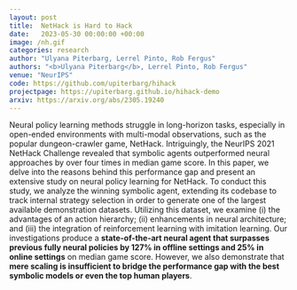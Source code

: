 ```yaml
---
layout: post
title:  NetHack is Hard to Hack
date:   2023-05-30 00:00:00 +00:00
image: /nh.gif
categories: research
author: "Ulyana Piterbarg, Lerrel Pinto, Rob Fergus"
authors: "<b>Ulyana Piterbarg</b>, Lerrel Pinto, Rob Fergus"
venue: "NeurIPS"
code: https://github.com/upiterbarg/hihack
projectpage: https://upiterbarg.github.io/hihack-demo
arxiv: https://arxiv.org/abs/2305.19240
---
```

Neural policy learning methods struggle in long-horizon tasks, especially in open-ended environments with multi-modal observations, such as the popular dungeon-crawler game, NetHack. Intriguingly, the NeurIPS 2021 NetHack Challenge revealed that symbolic agents outperformed neural approaches by over four times in median game score. In this paper, we delve into the reasons behind this performance gap and present an extensive study on neural policy learning for NetHack. To conduct this study, we analyze the winning symbolic agent, extending its codebase to track internal strategy selection in order to generate one of the largest available demonstration datasets. Utilizing this dataset, we examine (i) the advantages of an action hierarchy; (ii) enhancements in neural architecture; and (iii) the integration of reinforcement learning with imitation learning. Our investigations produce a <b>state-of-the-art neural agent that surpasses previous fully neural policies by 127% in offline settings and 25% in online settings</b> on median game score. However, we also demonstrate that <b>mere scaling is insufficient to bridge the performance gap with the best symbolic models or even the top human players</b>.